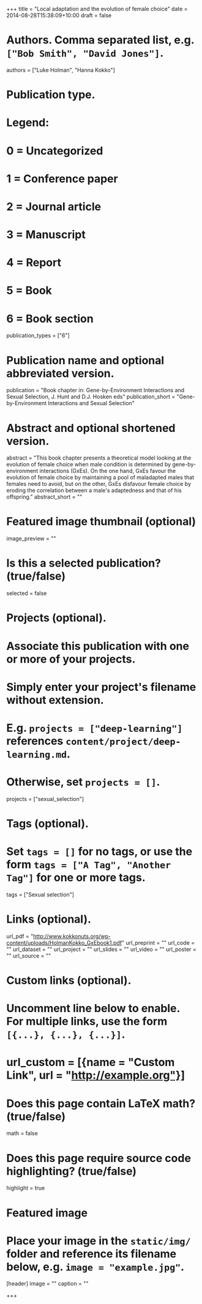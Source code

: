 +++
title = "Local adaptation and the evolution of female choice"
date = 2014-08-28T15:38:09+10:00
draft = false

# Authors. Comma separated list, e.g. `["Bob Smith", "David Jones"]`.
authors = ["Luke Holman", "Hanna Kokko"]

# Publication type.
# Legend:
# 0 = Uncategorized
# 1 = Conference paper
# 2 = Journal article
# 3 = Manuscript
# 4 = Report
# 5 = Book
# 6 = Book section
publication_types = ["6"]

# Publication name and optional abbreviated version.
publication = "Book chapter in: Gene-by-Environment Interactions and Sexual Selection, J. Hunt and D.J. Hosken eds"
publication_short = "Gene-by-Environment Interactions and Sexual Selection"

# Abstract and optional shortened version.
abstract = "This book chapter presents a theoretical model looking at the evolution of female choice when male condition is determined by gene-by-environment interactions (GxEs). On the one hand, GxEs favour the evolution of female choice by maintaining a pool of maladapted males that females need to avoid, but on the other, GxEs disfavour female choice by eroding the correlation between a male's adaptedness and that of his offspring."
abstract_short = ""

# Featured image thumbnail (optional)
image_preview = ""

# Is this a selected publication? (true/false)
selected = false

# Projects (optional).
#   Associate this publication with one or more of your projects.
#   Simply enter your project's filename without extension.
#   E.g. `projects = ["deep-learning"]` references `content/project/deep-learning.md`.
#   Otherwise, set `projects = []`.
projects = ["sexual_selection"]

# Tags (optional).
#   Set `tags = []` for no tags, or use the form `tags = ["A Tag", "Another Tag"]` for one or more tags.
tags = ["Sexual selection"]

# Links (optional).
url_pdf = "http://www.kokkonuts.org/wp-content/uploads/HolmanKokko_GxEbook1.pdf"
url_preprint = ""
url_code = ""
url_dataset = ""
url_project = ""
url_slides = ""
url_video = ""
url_poster = ""
url_source = ""

# Custom links (optional).
#   Uncomment line below to enable. For multiple links, use the form `[{...}, {...}, {...}]`.
# url_custom = [{name = "Custom Link", url = "http://example.org"}]

# Does this page contain LaTeX math? (true/false)
math = false

# Does this page require source code highlighting? (true/false)
highlight = true

# Featured image
# Place your image in the `static/img/` folder and reference its filename below, e.g. `image = "example.jpg"`.
[header]
image = ""
caption = ""

+++
